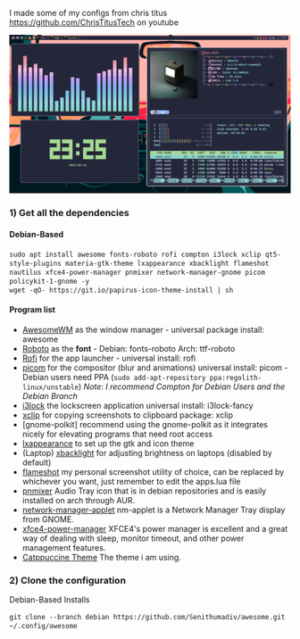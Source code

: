 I made some of my configs from chris titus https://github.com/ChrisTitusTech on youtube

![alt text](https://raw.githubusercontent.com/Senithumadiv/awesome/main/my%20awesome%20wm%202023%20new.png)

### 1) Get all the dependencies

#### Debian-Based

```
sudo apt install awesome fonts-roboto rofi compton i3lock xclip qt5-style-plugins materia-gtk-theme lxappearance xbacklight flameshot nautilus xfce4-power-manager pnmixer network-manager-gnome picom policykit-1-gnome -y
wget -qO- https://git.io/papirus-icon-theme-install | sh
```

#### Program list

- [AwesomeWM](https://awesomewm.org/) as the window manager - universal package install: awesome
- [Roboto](https://fonts.google.com/specimen/Roboto) as the **font** - Debian: fonts-roboto Arch: ttf-roboto
- [Rofi](https://github.com/DaveDavenport/rofi) for the app launcher - universal install: rofi
- [picom](https://github.com/yshui/picom) for the compositor (blur and animations) universal install: picom - Debian users need PPA (`sudo add-apt-repository ppa:regolith-linux/unstable`) _Note: I recommend Compton for Debian Users and the Debian Branch_
- [i3lock](https://github.com/meskarune/i3lock-fancy) the lockscreen application universal install: i3lock-fancy
- [xclip](https://github.com/astrand/xclip) for copying screenshots to clipboard package: xclip
- [gnome-polkit] recommend using the gnome-polkit as it integrates nicely for elevating programs that need root access
- [lxappearance](https://sourceforge.net/projects/lxde/files/LXAppearance/) to set up the gtk and icon theme
- (Laptop) [xbacklight](https://www.x.org/archive/X11R7.5/doc/man/man1/xbacklight.1.html) for adjusting brightness on laptops (disabled by default)
- [flameshot](https://flameshot.org/) my personal screenshot utility of choice, can be replaced by whichever you want, just remember to edit the apps.lua file
- [pnmixer](https://github.com/nicklan/pnmixer) Audio Tray icon that is in debian repositories and is easily installed on arch through AUR.
- [network-manager-applet](https://gitlab.gnome.org/GNOME/network-manager-applet) nm-applet is a Network Manager Tray display from GNOME.
- [xfce4-power-manager](https://docs.xfce.org/xfce/xfce4-power-manager/start) XFCE4's power manager is excellent and a great way of dealing with sleep, monitor timeout, and other power management features.
- [Catppuccine Theme](https://www.gnome-look.org/p/1715554/) The theme i am using.
### 2) Clone the configuration

Debian-Based Installs
```
git clone --branch debian https://github.com/Senithumadiv/awesome.git ~/.config/awesome
```

